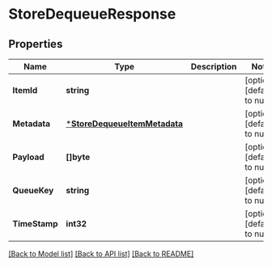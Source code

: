 # StoreDequeueResponse

## Properties
Name | Type                                                          | Description | Notes
------------ |---------------------------------------------------------------| ------------- | -------------
**ItemId** | **string**                                                    |  | [optional] [default to null]
**Metadata** | [***StoreDequeueItemMetadata**](store.DequeueItemMetadata.md) |  | [optional] [default to null]
**Payload** | **[]byte**                                                    |  | [optional] [default to null]
**QueueKey** | **string**                                                    |  | [optional] [default to null]
**TimeStamp** | **int32**                                                     |  | [optional] [default to null]

[[Back to Model list]](../README.md#documentation-for-models) [[Back to API list]](../README.md#documentation-for-api-endpoints) [[Back to README]](../README.md)

